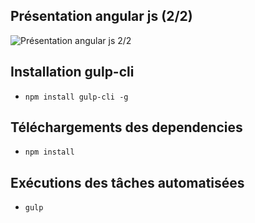 ## Présentation angular js (2/2)

![Présentation angular js 2/2](https://angular.io/resources/images/logos/angular2/shield-with-beta.png)

## Installation gulp-cli
- `npm install gulp-cli -g`

## Téléchargements des dependencies
- `npm install`

## Exécutions des tâches automatisées
- `gulp`